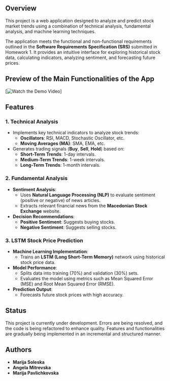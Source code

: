 ## Overview
This project is a web application designed to analyze and predict stock market trends using a combination of technical analysis, fundamental analysis, and machine learning techniques.

The application meets the functional and non-functional requirements outlined in the **Software Requirements Specification (SRS)** submitted in Homework 1. It provides an intuitive interface for exploring historical stock data, calculating indicators, analyzing sentiment, and forecasting future prices.

## Preview of the Main Functionalities of the App
[![Watch the Demo Video]([https://vimeo.com/1048735035?share=copy](https://vimeo.com/user233934452))]

## Features

### 1. Technical Analysis 
- Implements key technical indicators to analyze stock trends:
  - **Oscillators**: RSI, MACD, Stochastic Oscillator, etc.
  - **Moving Averages (MA)**: SMA, EMA, etc.
- Generates trading signals (**Buy**, **Sell**, **Hold**) based on:
  - **Short-Term Trends**: 1-day intervals.
  - **Medium-Term Trends**: 1-week intervals.
  - **Long-Term Trends**: 1-month intervals.

### 2. Fundamental Analysis 
- **Sentiment Analysis**:
  - Uses **Natural Language Processing (NLP)** to evaluate sentiment (positive or negative) of news articles.
  - Extracts relevant financial news from the **Macedonian Stock Exchange** website.
- **Decision Recommendations**:
  - **Positive Sentiment**: Suggests buying stocks.
  - **Negative Sentiment**: Suggests selling stocks.

### 3. LSTM Stock Price Prediction 
- **Machine Learning Implementation**:
  - Trains an **LSTM (Long Short-Term Memory)** network using historical stock price data.
- **Model Performance**:
  - Splits data into training (70%) and validation (30%) sets.
  - Evaluates the model using metrics such as Mean Squared Error (MSE) and Root Mean Squared Error (RMSE).
- **Prediction Output**:
  - Forecasts future stock prices with high accuracy.
## Status

This project is currently under development. Errors are being resolved, and the code is being refactored to enhance quality. Features and functionalities are gradually being implemented in an incremental and structured manner.


## Authors

- **Marija Soleska** 
- **Angela Mitrevska** 
- **Marija Pavlichkovska** 

